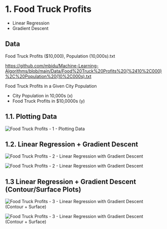 # 1. Food Truck Profits
- Linear Regression
- Gradient Descent

## Data
Food Truck Profits ($10,000), Population (10,000s).txt

https://github.com/mbidu/Machine-Learning-Algorithms/blob/main/Data/Food%20Truck%20Profits%20(%2410%2C000)%2C%20Population%20(10%2C000s).txt

Food Truck Profits in a Given City Population
- City Population in 10,000s (x)
- Food Truck Profits in $10,0000s (y)

## 1.1. Plotting Data

![Food Truck Profits - 1 - Plotting Data](https://user-images.githubusercontent.com/84108349/150445998-ec0a8457-6f7c-4714-8df9-2a3c833cd582.png)

## 1.2. Linear Regression + Gradient Descent

![Food Truck Profits - 2 - Linear Regression with Gradient Descent](https://user-images.githubusercontent.com/84108349/150445850-23243c13-48ea-4588-a699-05407a926556.png)

![Food Truck Profits - 2 - Linear Regression with Gradient Descent](https://user-images.githubusercontent.com/84108349/150446117-979adf81-7926-4b4d-93f1-f9ca5dbefcd7.PNG)

## 1.3 Linear Regression + Gradient Descent (Contour/Surface Plots)

![Food Truck Profits - 3 - Linear Regression with Gradient Descent (Contour + Surface)](https://user-images.githubusercontent.com/84108349/150446096-4d84697f-26e0-4121-ac5c-7cc8fbfd4d7b.png)

![Food Truck Profits - 3 - Linear Regression with Gradient Descent (Contour + Surface)](https://user-images.githubusercontent.com/84108349/150446132-0417ff73-5c0d-4df6-8ce4-5095f96418b0.PNG)
